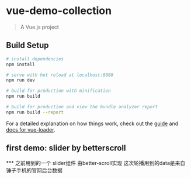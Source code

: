 # vue-demo-collection

> A Vue.js project

## Build Setup

``` bash
# install dependencies
npm install

# serve with hot reload at localhost:8080
npm run dev

# build for production with minification
npm run build

# build for production and view the bundle analyzer report
npm run build --report
```

For a detailed explanation on how things work, check out the [guide](http://vuejs-templates.github.io/webpack/) and [docs for vue-loader](http://vuejs.github.io/vue-loader).

<h2>first demo: slider by betterscroll</h2>
***
之前用到的一个 slider组件 由better-scroll实现  
这次轮播用到的data是来自锤子手机的官网后台数据  